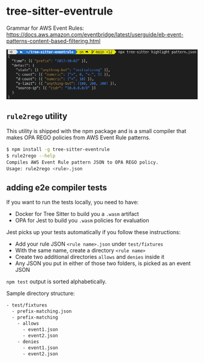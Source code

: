 # tree-sitter-eventrule

Grammar for AWS Event Rules:
https://docs.aws.amazon.com/eventbridge/latest/userguide/eb-event-patterns-content-based-filtering.html

![Syntax Highlighting](highlight.png)

## `rule2rego` utility

This utility is shipped with the npm package and is a small compiler that makes
OPA REGO policies from AWS Event Rule patterns.

```bash
$ npm install -g tree-sitter-eventrule
$ rule2rego --help
Compiles AWS Event Rule pattern JSON to OPA REGO policy.
Usage: rule2rego <rule>.json
```

## adding e2e compiler tests

If you want to run the tests locally, you need to have:

- Docker for Tree Sitter to build you a `.wasm` artifact
- OPA for Jest to build you `.wasm` policies for evaluation

Jest picks up your tests automatically if you follow these instructions:

- Add your rule JSON `<rule name>.json` under `test/fixtures`
- With the same name, create a directory `<rule name>`
- Create two additional directories `allows` and `denies` inside it
- Any JSON you put in either of those two folders, is picked as an event JSON

`npm test` output is sorted alphabetically.

Sample directory structure:

```raw
- test/fixtures
  - prefix-matching.json
  - prefix-matching
    - allows
      - event1.json
      - event2.json
    - denies
      - event1.json
      - event2.json
```
